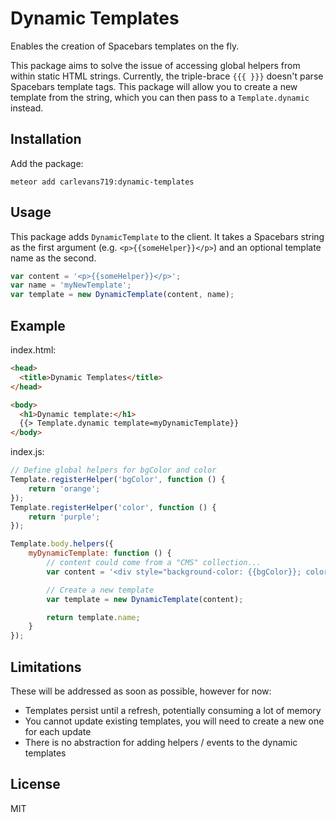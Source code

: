 # Dynamic Templates

Enables the creation of Spacebars templates on the fly.

This package aims to solve the issue of accessing global helpers from within
static HTML strings. Currently, the triple-brace `{{{ }}}` doesn't parse
Spacebars template tags. This package will allow you to create a new template
from the string, which you can then pass to a `Template.dynamic` instead.

## Installation

Add the package:
```
meteor add carlevans719:dynamic-templates
```

## Usage

This package adds `DynamicTemplate` to the client. It takes a Spacebars string
as the first argument (e.g. `<p>{{someHelper}}</p>`) and an optional template
name as the second.
```js
var content = '<p>{{someHelper}}</p>';
var name = 'myNewTemplate';
var template = new DynamicTemplate(content, name);
```


## Example

index.html:
```html
<head>
  <title>Dynamic Templates</title>
</head>

<body>
  <h1>Dynamic template:</h1>
  {{> Template.dynamic template=myDynamicTemplate}}
</body>
```

index.js:
```js
// Define global helpers for bgColor and color
Template.registerHelper('bgColor', function () {
	return 'orange';
});
Template.registerHelper('color', function () {
	return 'purple';
});

Template.body.helpers({
	myDynamicTemplate: function () {
		// content could come from a "CMS" collection...
		var content = '<div style="background-color: {{bgColor}}; color: {{color}};">Wow, this content is dynamic! <ul><li>The background color is: {{bgColor}}</li><li>The font color is: {{color}}</li></ul></div>';

		// Create a new template
		var template = new DynamicTemplate(content);

		return template.name;
	}
});

```

## Limitations

These will be addressed as soon as possible, however for now:

 - Templates persist until a refresh, potentially consuming a lot of memory
 - You cannot update existing templates, you will need to create a new one for
 each update
 - There is no abstraction for adding helpers / events to the dynamic templates


## License

MIT
